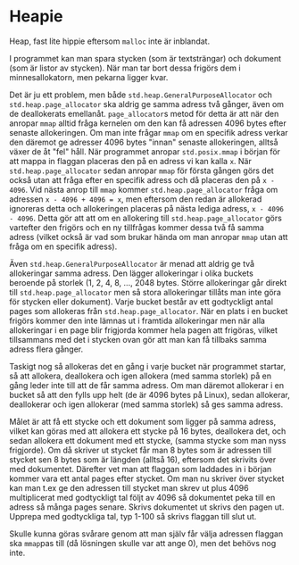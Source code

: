 # Heapie

Heap, fast lite hippie eftersom `malloc` inte är inblandat.

I programmet kan man spara stycken (som är textsträngar) och dokument (som är listor av stycken).
När man tar bort dessa frigörs dem i minnesallokatorn, men pekarna ligger kvar.

Det är ju ett problem, men både `std.heap.GeneralPurposeAllocator` och `std.heap.page_allocator` ska
aldrig ge samma adress två gånger, även om de deallokerats emellanåt. `page_allocator`s metod för
detta är att när den anropar `mmap` alltid fråga kernelen om den kan få adressen 4096 bytes efter
senaste allokeringen. Om man inte frågar `mmap` om en specifik adress verkar den däremot ge
adresser 4096 bytes "innan" senaste allokeringen, alltså växer de åt "fel" håll. När programmet
anropar `std.posix.mmap` i början för att mappa in flaggan placeras den på en adress vi kan kalla
`x`. När `std.heap.page_allocator` sedan anropar `mmap` för första gången görs det också utan att
fråga efter en specifik adress och då placeras den på `x - 4096`. Vid nästa anrop till `mmap`
kommer `std.heap.page_allocator` fråga om adressen `x - 4096 + 4096 = x`, men eftersom den redan är
allokerad ignoreras detta och allokeringen placeras på nästa lediga adress, `x - 4096 - 4096`.
Detta gör att att om en allokering till `std.heap.page_allocator` görs vartefter den frigörs och en
ny tillfrågas kommer dessa två få samma adress (vilket också är vad som brukar hända om man anropar
`mmap` utan att fråga om en specifik adress).

Även `std.heap.GeneralPurposeAllocator` är menad att aldrig ge två allokeringar samma adress. Den
lägger allokeringar i olika buckets beroende på storlek (1, 2, 4, 8, ..., 2048 bytes. Större
allokeringar går direkt till `std.heap.page_allocator` men så stora allokeringar tillåts man inte
göra för stycken eller dokument). Varje bucket består av ett godtyckligt antal pages som allokeras
från `std.heap.page_allocator`. När en plats i en bucket frigörs kommer den inte lämnas ut i
framtida allokeringar men när alla allokeringar i en page blir frigjorda kommer hela pagen att
frigöras, vilket tillsammans med det i stycken ovan gör att man kan få tillbaks samma adress flera
gånger.

Taskigt nog så allokeras det en gång i varje bucket när programmet startar, så att allokera,
deallokera och igen allokera (med samma storlek) på en gång leder inte till att de får samma adress.
Om man däremot allokerar i en bucket så att den fylls upp helt (de är 4096 bytes på Linux), sedan
allokerar, deallokerar och igen allokerar (med samma storlek) så ges samma adress.

Målet är att få ett stycke och ett dokument som ligger på samma adress, vilket kan göras med att
allokera ett stycke på 16 bytes, deallokera det, och sedan allokera ett dokument med ett stycke,
(samma stycke som man nyss frigjorde). Om då skriver ut stycket får man 8 bytes som är adressen till
stycket sen 8 bytes som är längden (alltså 16), eftersom det skrivits över med dokumentet. Därefter
vet man att flaggan som laddades in i början kommer vara ett antal pages efter stycket. Om man nu
skriver över stycket kan man t.ex ge den adressen till stycket man skrev ut plus 4096 multiplicerat
med godtyckligt tal följt av 4096 så dokumentet peka till en adress så många pages senare. Skrivs
dokumentet ut skrivs den pagen ut. Upprepa med godtyckliga tal, typ 1-100 så skrivs flaggan till
slut ut.

Skulle kunna göras svårare genom att man själv får välja adressen flaggan ska `mmap`pas till (då
lösningen skulle var att ange 0), men det behövs nog inte.
